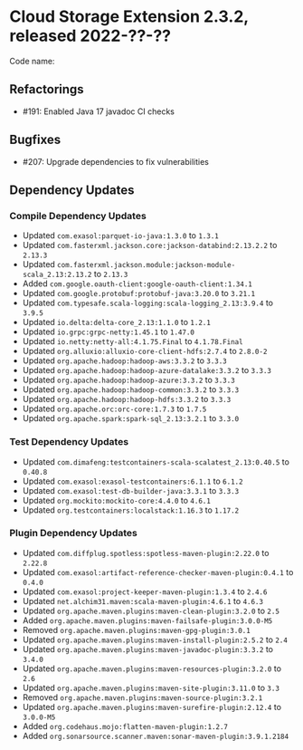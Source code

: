 # Cloud Storage Extension 2.3.2, released 2022-??-??

Code name:

## Refactorings

* #191: Enabled Java 17 javadoc CI checks

## Bugfixes

* #207: Upgrade dependencies to fix vulnerabilities

## Dependency Updates

### Compile Dependency Updates

* Updated `com.exasol:parquet-io-java:1.3.0` to `1.3.1`
* Updated `com.fasterxml.jackson.core:jackson-databind:2.13.2.2` to `2.13.3`
* Updated `com.fasterxml.jackson.module:jackson-module-scala_2.13:2.13.2` to `2.13.3`
* Added `com.google.oauth-client:google-oauth-client:1.34.1`
* Updated `com.google.protobuf:protobuf-java:3.20.0` to `3.21.1`
* Updated `com.typesafe.scala-logging:scala-logging_2.13:3.9.4` to `3.9.5`
* Updated `io.delta:delta-core_2.13:1.1.0` to `1.2.1`
* Updated `io.grpc:grpc-netty:1.45.1` to `1.47.0`
* Updated `io.netty:netty-all:4.1.75.Final` to `4.1.78.Final`
* Updated `org.alluxio:alluxio-core-client-hdfs:2.7.4` to `2.8.0-2`
* Updated `org.apache.hadoop:hadoop-aws:3.3.2` to `3.3.3`
* Updated `org.apache.hadoop:hadoop-azure-datalake:3.3.2` to `3.3.3`
* Updated `org.apache.hadoop:hadoop-azure:3.3.2` to `3.3.3`
* Updated `org.apache.hadoop:hadoop-common:3.3.2` to `3.3.3`
* Updated `org.apache.hadoop:hadoop-hdfs:3.3.2` to `3.3.3`
* Updated `org.apache.orc:orc-core:1.7.3` to `1.7.5`
* Updated `org.apache.spark:spark-sql_2.13:3.2.1` to `3.3.0`

### Test Dependency Updates

* Updated `com.dimafeng:testcontainers-scala-scalatest_2.13:0.40.5` to `0.40.8`
* Updated `com.exasol:exasol-testcontainers:6.1.1` to `6.1.2`
* Updated `com.exasol:test-db-builder-java:3.3.1` to `3.3.3`
* Updated `org.mockito:mockito-core:4.4.0` to `4.6.1`
* Updated `org.testcontainers:localstack:1.16.3` to `1.17.2`

### Plugin Dependency Updates

* Updated `com.diffplug.spotless:spotless-maven-plugin:2.22.0` to `2.22.8`
* Updated `com.exasol:artifact-reference-checker-maven-plugin:0.4.1` to `0.4.0`
* Updated `com.exasol:project-keeper-maven-plugin:1.3.4` to `2.4.6`
* Updated `net.alchim31.maven:scala-maven-plugin:4.6.1` to `4.6.3`
* Updated `org.apache.maven.plugins:maven-clean-plugin:3.2.0` to `2.5`
* Added `org.apache.maven.plugins:maven-failsafe-plugin:3.0.0-M5`
* Removed `org.apache.maven.plugins:maven-gpg-plugin:3.0.1`
* Updated `org.apache.maven.plugins:maven-install-plugin:2.5.2` to `2.4`
* Updated `org.apache.maven.plugins:maven-javadoc-plugin:3.3.2` to `3.4.0`
* Updated `org.apache.maven.plugins:maven-resources-plugin:3.2.0` to `2.6`
* Updated `org.apache.maven.plugins:maven-site-plugin:3.11.0` to `3.3`
* Removed `org.apache.maven.plugins:maven-source-plugin:3.2.1`
* Updated `org.apache.maven.plugins:maven-surefire-plugin:2.12.4` to `3.0.0-M5`
* Added `org.codehaus.mojo:flatten-maven-plugin:1.2.7`
* Added `org.sonarsource.scanner.maven:sonar-maven-plugin:3.9.1.2184`

